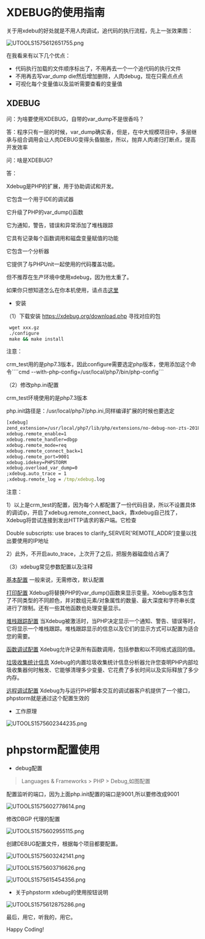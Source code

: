 # XDEBUG的使用指南

关于用xdebu的好处就是不用人肉调试，追代码的执行流程，先上一张效果图：

![UTOOLS1575612651755.png](https://i.loli.net/2019/12/06/w7PoszxEOGSukmZ.png)

在我看来有以下几个优点：

- 代码执行加载的文件顺序标出了，不用再去一个一个追代码的执行文件
- 不用再去写var_dump die然后增加删除，人肉debug，现在只需点点点
- 可视化每个变量值以及监听需要查看的变量值

## XDEBUG

问：为啥要使用XDEBUG，自带的var_dump不是很香吗？

答：程序只有一层的时候，var_dump确实香，但是，在中大规模项目中，多层继承与组合调用会让人肉DEBUG变得头昏脑胀，所以，抛弃人肉递归打断点，提高开发效率

问：啥是XDEBUG?

答：

Xdebug是PHP的扩展，用于协助调试和开发。

它包含一个用于IDE的调试器

它升级了PHP的var_dump()函数

它为通知，警告，错误和异常添加了堆栈跟踪

它具有记录每个函数调用和磁盘变量赋值的功能

它包含一个分析器

它提供了与PHPUnit一起使用的代码覆盖功能。

但不推荐在生产环境中使用xdebug，因为他太重了。

如果你只想知道怎么在你本机使用，请点击[这里](#phpstorm配置使用)
- 安装

（1）下载安装
https://xdebug.org/download.php 寻找对应的包

```cmd
 wget xxx.gz
 ./configure
 make && make install
```

注意：

crm_test用的是php7.3版本，因此configure需要选定php版本，使用添加这个命令````cmd --with-php-config=/usr/local/php7/bin/php-config```

（2）修改php.ini配置

crm_test环境使用的是php7.3版本

php.init路径是：/usr/local/php7/php.ini,同样编译扩展的时候也要选定

```cmd
[xdebug]
zend_extension=/usr/local/php7/lib/php/extensions/no-debug-non-zts-20180731/xdebug.so
xdebug.remote_enable=1
xdebug.remote_handler=dbgp
xdebug.remote_mode=req
xdebug.remote_connect_back=1
xdebug.remote_port=9001
xdebug.idekey=PHPSTORM
xdebug.overload_var_dump=0
;xdebug.auto_trace = 1
;xdebug.remote_log = /tmp/xdebug.log

```

注意：

1）以上是crm_test的配置，因为每个人都配置了一份代码目录，所以不设置具体的调试ip，开启了xdebug.remote_connect_back，靠xdebug自己找了，Xdebug将尝试连接到发出HTTP请求的客户端。它检查

Double subscripts: use braces to clarify_SERVER['REMOTE_ADDR']变量以找出要使用的IP地址

2）此外，不开启auto_trace，上次开了之后，把服务器磁盘给占满了

（3）xdebug常见参数配置以及注释

[基本配置](https://xdebug.org/docs/basic) 一般来说，无需修改，默认配置

[打印配置](https://xdebug.org/docs/display) Xdebug将替换PHP的var_dump()函数来显示变量。Xdebug版本包含了不同类型的不同颜色，并对数组元素/对象属性的数量、最大深度和字符串长度进行了限制。还有一些其他函数也处理变量显示。

[堆栈跟踪配置](https://xdebug.org/docs/stack_trace) 当Xdebug被激活时，当PHP决定显示一个通知、警告、错误等时，它将显示一个堆栈跟踪。堆栈跟踪显示的信息以及它们的显示方式可以配置为适合您的需要。

[函数调试配置](https://xdebug.org/docs/execution_trace) Xdebug允许记录所有函数调用，包括参数和以不同格式返回的值。
                                                  
[垃圾收集统计信息](https://xdebug.org/docs/garbage_collection) Xdebug的内置垃圾收集统计信息分析器允许您查明PHP内部垃圾收集器何时触发、它能够清理多少变量、它花费了多长时间以及实际释放了多少内存。

[远程调试配置](https://xdebug.org/docs/remote) Xdebug为与运行PHP脚本交互的调试器客户机提供了一个接口，phpstorm就是通过这个配置生效的
                                        


- 工作原理

![UTOOLS1575602344235.png](https://i.loli.net/2019/12/06/kKIPUmNpouayriM.png)

# phpstorm配置使用

- debug配置

>Languages & Frameworks > PHP > Debug,如图配置

配置监听的端口，因为上面php.init配置的端口是9001,所以要修改成9001

![UTOOLS1575602778614.png](https://i.loli.net/2019/12/06/kuCfpB7XeRbFx4J.png)

修改DBGP 代理的配置

![UTOOLS1575602955115.png](https://i.loli.net/2019/12/06/ZOw1VXDpHM2xIzg.png)

创建DEBUG配置文件，根据每个项目都要配置。

![UTOOLS1575603242141.png](https://i.loli.net/2019/12/06/V6PkejnbqcdRGZw.png)

![UTOOLS1575603716626.png](https://i.loli.net/2019/12/06/lC1nOw5bN4LuWkT.png)

![UTOOLS1575615454356.png](https://i.loli.net/2019/12/06/vtSUhc6Qb38kEzB.png)

- 关于phpstorm xdebug的使用按钮说明

![UTOOLS1575612875286.png](https://i.loli.net/2019/12/06/t32vxHaJWRmkyFC.png)

最后，用它，听我的，用它。

Happy Coding!
